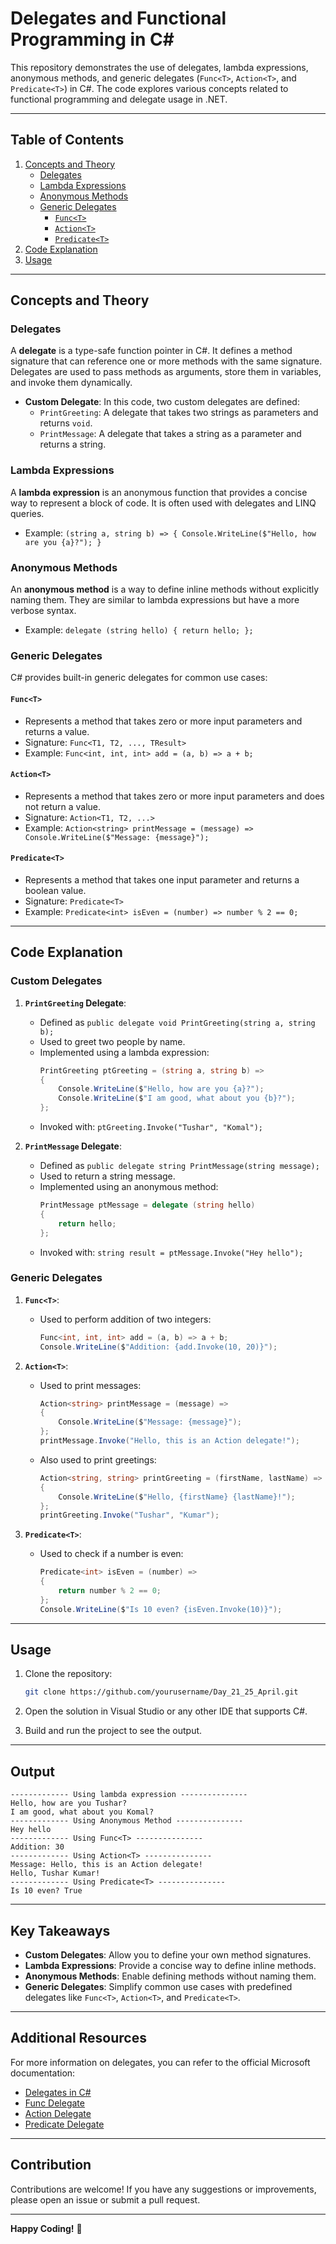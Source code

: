# Delegates and Functional Programming in C#

This repository demonstrates the use of delegates, lambda expressions, anonymous methods, and generic delegates (`Func<T>`, `Action<T>`, and `Predicate<T>`) in C#. The code explores various concepts related to functional programming and delegate usage in .NET.

---

## Table of Contents

1. [Concepts and Theory](#concepts-and-theory)
   - [Delegates](#delegates)
   - [Lambda Expressions](#lambda-expressions)
   - [Anonymous Methods](#anonymous-methods)
   - [Generic Delegates](#generic-delegates)
     - [`Func<T>`](#funct)
     - [`Action<T>`](#actiont)
     - [`Predicate<T>`](#predicatet)
2. [Code Explanation](#code-explanation)
3. [Usage](#usage)

---

## Concepts and Theory

### Delegates
A **delegate** is a type-safe function pointer in C#. It defines a method signature that can reference one or more methods with the same signature. Delegates are used to pass methods as arguments, store them in variables, and invoke them dynamically.

- **Custom Delegate**: In this code, two custom delegates are defined:
  - `PrintGreeting`: A delegate that takes two strings as parameters and returns `void`.
  - `PrintMessage`: A delegate that takes a string as a parameter and returns a string.

### Lambda Expressions
A **lambda expression** is an anonymous function that provides a concise way to represent a block of code. It is often used with delegates and LINQ queries.

- Example: `(string a, string b) => { Console.WriteLine($"Hello, how are you {a}?"); }`

### Anonymous Methods
An **anonymous method** is a way to define inline methods without explicitly naming them. They are similar to lambda expressions but have a more verbose syntax.

- Example: `delegate (string hello) { return hello; };`

### Generic Delegates
C# provides built-in generic delegates for common use cases:

#### `Func<T>`
- Represents a method that takes zero or more input parameters and returns a value.
- Signature: `Func<T1, T2, ..., TResult>`
- Example: `Func<int, int, int> add = (a, b) => a + b;`

#### `Action<T>`
- Represents a method that takes zero or more input parameters and does not return a value.
- Signature: `Action<T1, T2, ...>`
- Example: `Action<string> printMessage = (message) => Console.WriteLine($"Message: {message}");`

#### `Predicate<T>`
- Represents a method that takes one input parameter and returns a boolean value.
- Signature: `Predicate<T>`
- Example: `Predicate<int> isEven = (number) => number % 2 == 0;`

---

## Code Explanation

### Custom Delegates
1. **`PrintGreeting` Delegate**:
   - Defined as `public delegate void PrintGreeting(string a, string b);`
   - Used to greet two people by name.
   - Implemented using a lambda expression:
     ```csharp
     PrintGreeting ptGreeting = (string a, string b) =>
     {
         Console.WriteLine($"Hello, how are you {a}?");
         Console.WriteLine($"I am good, what about you {b}?");
     };
     ```
   - Invoked with: `ptGreeting.Invoke("Tushar", "Komal");`

2. **`PrintMessage` Delegate**:
   - Defined as `public delegate string PrintMessage(string message);`
   - Used to return a string message.
   - Implemented using an anonymous method:
     ```csharp
     PrintMessage ptMessage = delegate (string hello)
     {
         return hello;
     };
     ```
   - Invoked with: `string result = ptMessage.Invoke("Hey hello");`

### Generic Delegates
1. **`Func<T>`**:
   - Used to perform addition of two integers:
     ```csharp
     Func<int, int, int> add = (a, b) => a + b;
     Console.WriteLine($"Addition: {add.Invoke(10, 20)}");
     ```

2. **`Action<T>`**:
   - Used to print messages:
     ```csharp
     Action<string> printMessage = (message) =>
     {
         Console.WriteLine($"Message: {message}");
     };
     printMessage.Invoke("Hello, this is an Action delegate!");
     ```
   - Also used to print greetings:
     ```csharp
     Action<string, string> printGreeting = (firstName, lastName) =>
     {
         Console.WriteLine($"Hello, {firstName} {lastName}!");
     };
     printGreeting.Invoke("Tushar", "Kumar");
     ```

3. **`Predicate<T>`**:
   - Used to check if a number is even:
     ```csharp
     Predicate<int> isEven = (number) =>
     {
         return number % 2 == 0;
     };
     Console.WriteLine($"Is 10 even? {isEven.Invoke(10)}");
     ```

---

## Usage

1. Clone the repository:
   ```bash
   git clone https://github.com/yourusername/Day_21_25_April.git
   ```

2. Open the solution in Visual Studio or any other IDE that supports C#.

3. Build and run the project to see the output.

---

## Output

```
------------- Using lambda expression ---------------
Hello, how are you Tushar?
I am good, what about you Komal?
------------- Using Anonymous Method ---------------
Hey hello
------------- Using Func<T> ---------------
Addition: 30
------------- Using Action<T> ---------------
Message: Hello, this is an Action delegate!
Hello, Tushar Kumar!
------------- Using Predicate<T> ---------------
Is 10 even? True
```

---

## Key Takeaways

- **Custom Delegates**: Allow you to define your own method signatures.
- **Lambda Expressions**: Provide a concise way to define inline methods.
- **Anonymous Methods**: Enable defining methods without naming them.
- **Generic Delegates**: Simplify common use cases with predefined delegates like `Func<T>`, `Action<T>`, and `Predicate<T>`.

---

## Additional Resources

For more information on delegates, you can refer to the official Microsoft documentation:

- [Delegates in C#](https://learn.microsoft.com/en-us/dotnet/csharp/programming-guide/delegates/)
- [Func Delegate](https://learn.microsoft.com/en-us/dotnet/api/system.func-1?view=net-7.0)
- [Action Delegate](https://learn.microsoft.com/en-us/dotnet/api/system.action-1?view=net-7.0)
- [Predicate Delegate](https://learn.microsoft.com/en-us/dotnet/api/system.predicate-1?view=net-7.0)

---

## Contribution

Contributions are welcome! If you have any suggestions or improvements, please open an issue or submit a pull request.

---

**Happy Coding!** 🚀
